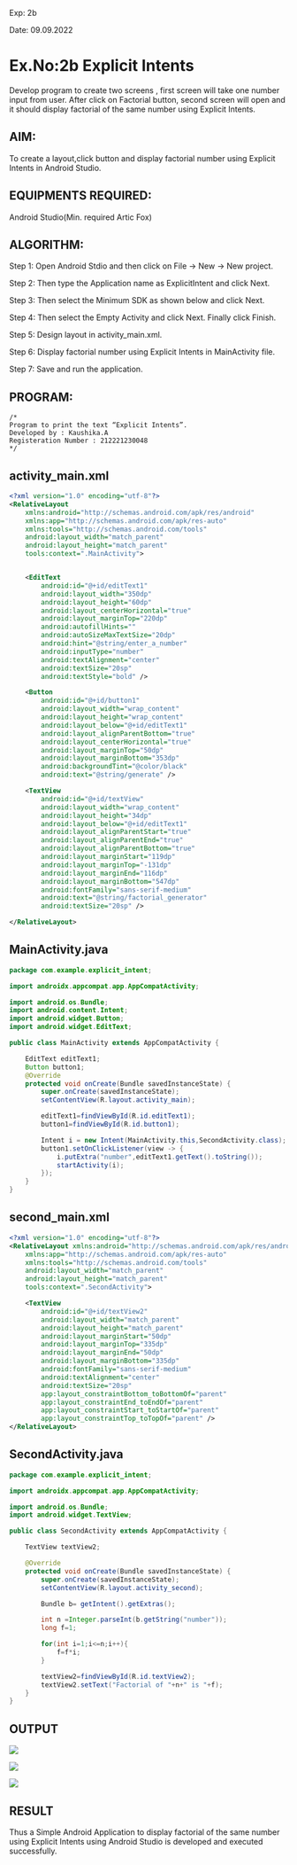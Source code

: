 Exp: 2b

Date: 09.09.2022

# Ex.No:2b Explicit Intents

Develop program to create two screens , first screen will take one number input from user. After click on Factorial button, second screen will open and it should display factorial of the same number using Explicit Intents.


## AIM:

To create a layout,click button and display factorial number using Explicit Intents in Android Studio.

## EQUIPMENTS REQUIRED:

Android Studio(Min. required Artic Fox)

## ALGORITHM:

Step 1: Open Android Stdio and then click on File -> New -> New project.

Step 2: Then type the Application name as ExplicitIntent and click Next. 

Step 3: Then select the Minimum SDK as shown below and click Next.

Step 4: Then select the Empty Activity and click Next. Finally click Finish.

Step 5: Design layout in activity_main.xml.

Step 6: Display factorial number using Explicit Intents in MainActivity file.

Step 7: Save and run the application.

## PROGRAM:
```
/*
Program to print the text “Explicit Intents”.
Developed by : Kaushika.A
Registeration Number : 212221230048
*/
```
## activity_main.xml
```xml
<?xml version="1.0" encoding="utf-8"?>
<RelativeLayout
    xmlns:android="http://schemas.android.com/apk/res/android"
    xmlns:app="http://schemas.android.com/apk/res-auto"
    xmlns:tools="http://schemas.android.com/tools"
    android:layout_width="match_parent"
    android:layout_height="match_parent"
    tools:context=".MainActivity">


    <EditText
        android:id="@+id/editText1"
        android:layout_width="350dp"
        android:layout_height="60dp"
        android:layout_centerHorizontal="true"
        android:layout_marginTop="220dp"
        android:autofillHints=""
        android:autoSizeMaxTextSize="20dp"
        android:hint="@string/enter_a_number"
        android:inputType="number"
        android:textAlignment="center"
        android:textSize="20sp"
        android:textStyle="bold" />

    <Button
        android:id="@+id/button1"
        android:layout_width="wrap_content"
        android:layout_height="wrap_content"
        android:layout_below="@+id/editText1"
        android:layout_alignParentBottom="true"
        android:layout_centerHorizontal="true"
        android:layout_marginTop="50dp"
        android:layout_marginBottom="353dp"
        android:backgroundTint="@color/black"
        android:text="@string/generate" />

    <TextView
        android:id="@+id/textView"
        android:layout_width="wrap_content"
        android:layout_height="34dp"
        android:layout_below="@+id/editText1"
        android:layout_alignParentStart="true"
        android:layout_alignParentEnd="true"
        android:layout_alignParentBottom="true"
        android:layout_marginStart="119dp"
        android:layout_marginTop="-131dp"
        android:layout_marginEnd="116dp"
        android:layout_marginBottom="547dp"
        android:fontFamily="sans-serif-medium"
        android:text="@string/factorial_generator"
        android:textSize="20sp" />

</RelativeLayout>
```
## MainActivity.java
```java
package com.example.explicit_intent;

import androidx.appcompat.app.AppCompatActivity;

import android.os.Bundle;
import android.content.Intent;
import android.widget.Button;
import android.widget.EditText;

public class MainActivity extends AppCompatActivity {

    EditText editText1;
    Button button1;
    @Override
    protected void onCreate(Bundle savedInstanceState) {
        super.onCreate(savedInstanceState);
        setContentView(R.layout.activity_main);

        editText1=findViewById(R.id.editText1);
        button1=findViewById(R.id.button1);

        Intent i = new Intent(MainActivity.this,SecondActivity.class);
        button1.setOnClickListener(view -> {
            i.putExtra("number",editText1.getText().toString());
            startActivity(i);
        });
    }
}
```
## second_main.xml
```xml
<?xml version="1.0" encoding="utf-8"?>
<RelativeLayout xmlns:android="http://schemas.android.com/apk/res/android"
    xmlns:app="http://schemas.android.com/apk/res-auto"
    xmlns:tools="http://schemas.android.com/tools"
    android:layout_width="match_parent"
    android:layout_height="match_parent"
    tools:context=".SecondActivity">

    <TextView
        android:id="@+id/textView2"
        android:layout_width="match_parent"
        android:layout_height="match_parent"
        android:layout_marginStart="50dp"
        android:layout_marginTop="335dp"
        android:layout_marginEnd="50dp"
        android:layout_marginBottom="335dp"
        android:fontFamily="sans-serif-medium"
        android:textAlignment="center"
        android:textSize="20sp"
        app:layout_constraintBottom_toBottomOf="parent"
        app:layout_constraintEnd_toEndOf="parent"
        app:layout_constraintStart_toStartOf="parent"
        app:layout_constraintTop_toTopOf="parent" />
</RelativeLayout>
```
## SecondActivity.java
```java
package com.example.explicit_intent;

import androidx.appcompat.app.AppCompatActivity;

import android.os.Bundle;
import android.widget.TextView;

public class SecondActivity extends AppCompatActivity {

    TextView textView2;

    @Override
    protected void onCreate(Bundle savedInstanceState) {
        super.onCreate(savedInstanceState);
        setContentView(R.layout.activity_second);

        Bundle b= getIntent().getExtras();

        int n =Integer.parseInt(b.getString("number"));
        long f=1;

        for(int i=1;i<=n;i++){
            f=f*i;
        }

        textView2=findViewById(R.id.textView2);
        textView2.setText("Factorial of "+n+" is "+f);
    }
}
```
## OUTPUT
![](01.PNG)

![](02.PNG)

![](03.PNG)

## RESULT
Thus a Simple Android Application to display factorial of the same number using Explicit Intents using Android Studio is developed and executed successfully.
